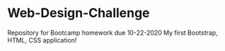 # Web-Design-Challenge
Repository for Bootcamp homework due 10-22-2020
My first Bootstrap, HTML, CSS application!

